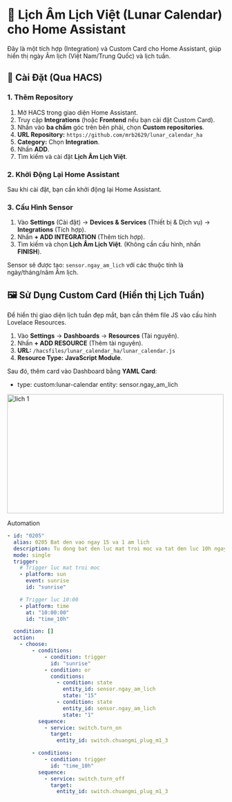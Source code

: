 # 🌙 Lịch Âm Lịch Việt (Lunar Calendar) cho Home Assistant

Đây là một tích hợp (Integration) và Custom Card cho Home Assistant, giúp hiển thị ngày Âm lịch (Việt Nam/Trung Quốc) và lịch tuần.

## 🚀 Cài Đặt (Qua HACS)

### 1. Thêm Repository

1. Mở HACS trong giao diện Home Assistant.
2. Truy cập **Integrations** (hoặc **Frontend** nếu bạn cài đặt Custom Card).
3. Nhấn vào **ba chấm** góc trên bên phải, chọn **Custom repositories**.
4. **URL Repository:** `https://github.com/mrb2629/lunar_calendar_ha`
5. **Category:** Chọn **Integration**.
6. Nhấn **ADD**.
7. Tìm kiếm và cài đặt **Lịch Âm Lịch Việt**.

### 2. Khởi Động Lại Home Assistant

Sau khi cài đặt, bạn cần khởi động lại Home Assistant.

### 3. Cấu Hình Sensor

1. Vào **Settings** (Cài đặt) -> **Devices & Services** (Thiết bị & Dịch vụ) -> **Integrations** (Tích hợp).
2. Nhấn **+ ADD INTEGRATION** (Thêm tích hợp).
3. Tìm kiếm và chọn **Lịch Âm Lịch Việt**. (Không cần cấu hình, nhấn **FINISH**).

Sensor sẽ được tạo: `sensor.ngay_am_lich` với các thuộc tính là ngày/tháng/năm Âm lịch.

## 🖼️ Sử Dụng Custom Card (Hiển thị Lịch Tuần)

Để hiển thị giao diện lịch tuần đẹp mắt, bạn cần thêm file JS vào cấu hình Lovelace Resources.

1. Vào **Settings** -> **Dashboards** -> **Resources** (Tài nguyên).
2. Nhấn **+ ADD RESOURCE** (Thêm tài nguyên).
3. **URL:** `/hacsfiles/lunar_calendar_ha/lunar_calendar.js`
4. **Resource Type:** **JavaScript Module**.

Sau đó, thêm card vào Dashboard bằng **YAML Card**:

- type: custom:lunar-calendar
  entity: sensor.ngay_am_lich
<img width="501" height="276" alt="lich 1" src="https://github.com/user-attachments/assets/64e0d0e3-42be-4350-882e-10f451131bee" />
  
Automation
```yaml
- id: "0205"
  alias: 0205 Bat den vao ngay 15 va 1 am lich
  description: Tu dong bat den luc mat troi moc va tat den luc 10h ngay 15/1 am lich
  mode: single
  trigger:
    # Trigger luc mat troi moc
    - platform: sun
      event: sunrise
      id: "sunrise"

    # Trigger luc 10:00
    - platform: time
      at: "10:00:00"
      id: "time_10h"

  condition: []
  action:
    - choose:
        - conditions:
            - condition: trigger
              id: "sunrise"
            - condition: or
              conditions:
                - condition: state
                  entity_id: sensor.ngay_am_lich
                  state: "15"
                - condition: state
                  entity_id: sensor.ngay_am_lich
                  state: "1"
          sequence:
            - service: switch.turn_on
              target:
                entity_id: switch.chuangmi_plug_m1_3

        - conditions:
            - condition: trigger
              id: "time_10h"
          sequence:
            - service: switch.turn_off
              target:
                entity_id: switch.chuangmi_plug_m1_3







